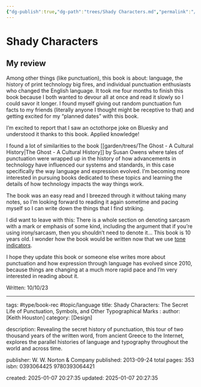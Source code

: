 ```yaml
---
{"dg-publish":true,"dg-path":"trees/Shady Characters.md","permalink":"/trees/shady-characters/","created":"2024-12-14T13:19:12.276-05:00","updated":"2025-02-01T00:42:35.202-05:00"}
---
```




# Shady Characters

## My review

Among other things (like punctuation), this book is about: language, the history of print technology big fires, and individual punctuation enthusiasts who changed the English language. It took me four months to finish this book because I both wanted to devour all at once and read it slowly so I could savor it longer. I found myself giving out random punctuation fun facts to my friends (literally anyone I thought might be receptive to that) and getting excited for my “planned dates” with this book.

I’m excited to report that I saw an octothorpe joke on Bluesky and understood it thanks to this book. Applied knowledge!

I found a lot of similarities to the book [[garden/trees/The Ghost - A Cultural History\|The Ghost - A Cultural History]] by Susan Owens where tales of punctuation were wrapped up in the history of how advancements in technology have influenced our systems and standards, in this case specifically the way language and expression evolved. I’m becoming more interested in pursuing books dedicated to these topics and learning the details of how technology impacts the way things work.

The book was an easy read and I breezed through it without taking many notes, so I’m looking forward to reading it again sometime and pacing myself so I can write down the things that I find striking.

I did want to leave with this: There is a whole section on denoting sarcasm with a mark or emphasis of some kind, including the argument that if you’re using irony/sarcasm, then you shouldn’t need to denote it… This book is 10 years old. I wonder how the book would be written now that we use [tone indicators](https://toneindicators.carrd.co/).

I hope they update this book or someone else writes more about punctuation and how expression through language has evolved since 2010, because things are changing at a much more rapid pace and I’m very interested in reading about it.

Written: 10/10/23

---
tags: #type/book-rec #topic/language 
title: Shady Characters: The Secret Life of Punctuation, Symbols, and Other Typographical Marks : 
author: [Keith Houston]
category: [Design]

description: Revealing the secret history of punctuation, this tour of two thousand years of the written word, from ancient Greece to the Internet, explores the parallel histories of language and typography throughout the world and across time.

publisher: W. W. Norton & Company
published: 2013-09-24
total pages: 353
isbn: 0393064425 9780393064421


created: 2025-01-07 20:27:35
updated: 2025-01-07 20:27:35